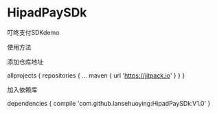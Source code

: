 # HipadPaySDk
叮咚支付SDKdemo

使用方法

添加仓库地址

allprojects {
		repositories {
			...
			maven { url 'https://jitpack.io' }
		}
	}

加入依赖库

 dependencies {
	         compile 'com.github.lansehuoying:HipadPaySDk:V1.0'
	}
